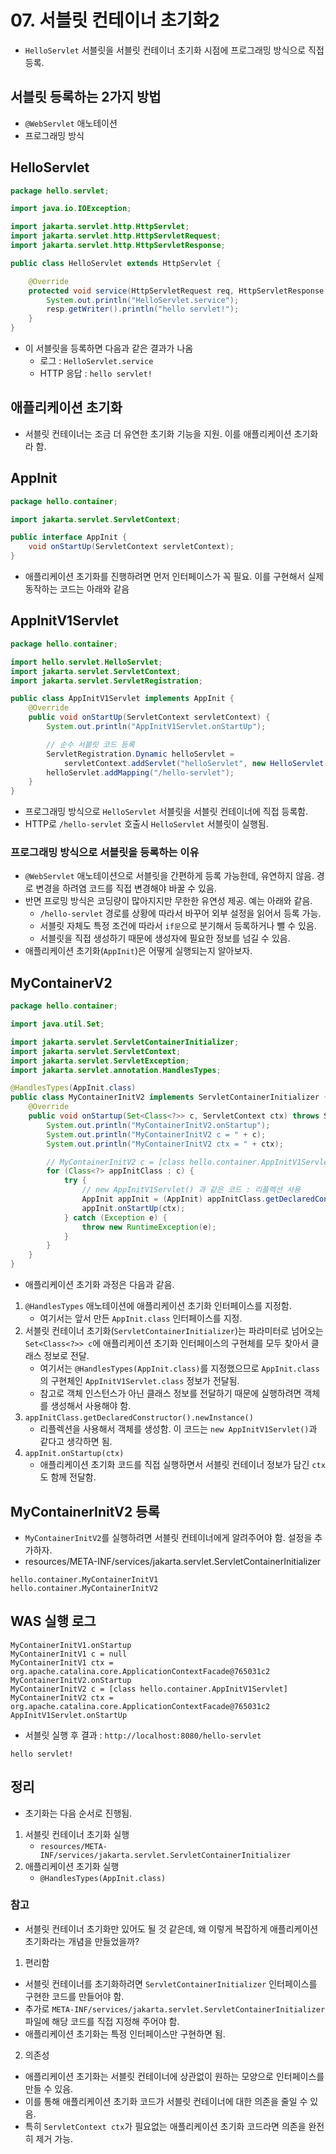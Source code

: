 # 07. 서블릿 컨테이너 초기화2
- `HelloServlet` 서블릿을 서블릿 컨테이너 초기화 시점에 프로그래밍 방식으로 직접 등록.

## 서블릿 등록하는 2가지 방법
- `@WebServlet` 애노테이션
- 프로그래밍 방식

## HelloServlet
```java
package hello.servlet;

import java.io.IOException;

import jakarta.servlet.http.HttpServlet;
import jakarta.servlet.http.HttpServletRequest;
import jakarta.servlet.http.HttpServletResponse;

public class HelloServlet extends HttpServlet {

	@Override
	protected void service(HttpServletRequest req, HttpServletResponse resp) throws IOException {
		System.out.println("HelloServlet.service");
		resp.getWriter().println("hello servlet!");
	}
}
```
- 이 서블릿을 등록하면 다음과 같은 결과가 나옴
    - 로그 : `HelloServlet.service`
    - HTTP 응답 : `hello servlet!`

## 애플리케이션 초기화
- 서블릿 컨테이너는 조금 더 유연한 초기화 기능을 지원. 이를 애플리케이션 초기화라 함.

## AppInit
```java
package hello.container;

import jakarta.servlet.ServletContext;

public interface AppInit {
	void onStartUp(ServletContext servletContext);
}
```
- 애플리케이션 초기화를 진행하려면 먼저 인터페이스가 꼭 필요. 이를 구현해서 실제 동작하는 코드는 아래와 같음

## AppInitV1Servlet
```java
package hello.container;

import hello.servlet.HelloServlet;
import jakarta.servlet.ServletContext;
import jakarta.servlet.ServletRegistration;

public class AppInitV1Servlet implements AppInit {
	@Override
	public void onStartUp(ServletContext servletContext) {
		System.out.println("AppInitV1Servlet.onStartUp");

		// 순수 서블릿 코드 등록
		ServletRegistration.Dynamic helloServlet =
			servletContext.addServlet("helloServlet", new HelloServlet());
		helloServlet.addMapping("/hello-servlet");
	}
}
```
- 프로그래밍 방식으로 `HelloServlet` 서블릿을 서블릿 컨테이너에 직접 등록함.
- HTTP로 `/hello-servlet` 호출시 `HelloServlet` 서블릿이 실행됨.

### 프로그래밍 방식으로 서블릿을 등록하는 이유
- `@WebServlet` 애노테이션으로 서블릿을 간편하게 등록 가능한데, 유연하지 않음. 경로 변경을 하려염 코드를 직접 변경해야 바꿀 수 있음.
- 반면 프로밍 방식은 코딩량이 많아지지만 무한한 유연성 제공. 예는 아래와 같음.
    - `/hello-servlet` 경로를 상황에 따라서 바꾸어 외부 설정을 읽어서 등록 가능.
    - 서블릿 자체도 특정 조건에 따라서 `if문`으로 분기해서 등록하거나 뺄 수 있음.
    - 서블릿을 직접 생성하기 때문에 생성자에 필요한 정보를 넘길 수 있음.
- 애플리케이션 초기화(`AppInit`)은 어떻게 실행되는지 알아보자.

## MyContainerV2
```java
package hello.container;

import java.util.Set;

import jakarta.servlet.ServletContainerInitializer;
import jakarta.servlet.ServletContext;
import jakarta.servlet.ServletException;
import jakarta.servlet.annotation.HandlesTypes;

@HandlesTypes(AppInit.class)
public class MyContainerInitV2 implements ServletContainerInitializer {
	@Override
	public void onStartup(Set<Class<?>> c, ServletContext ctx) throws ServletException {
		System.out.println("MyContainerInitV2.onStartup");
		System.out.println("MyContainerInitV2 c = " + c);
		System.out.println("MyContainerInitV2 ctx = " + ctx);

	    // MyContainerInitV2 c = [class hello.container.AppInitV1Servlet]
		for (Class<?> appInitClass : c) {
			try {
				// new AppInitV1Servlet() 과 같은 코드 : 리플렉션 사용
				AppInit appInit = (AppInit) appInitClass.getDeclaredConstructor().newInstance();
				appInit.onStartUp(ctx);
			} catch (Exception e) {
				throw new RuntimeException(e);
			}
		}
	}
}
```
- 애플리케이션 초기화 과정은 다음과 같음.
1. `@HandlesTypes` 애노테이션에 애플리케이션 초기화 인터페이스를 지정함.
   - 여기서는 앞서 만든 `AppInit.class` 인터페이스를 지정.
2. 서블릿 컨테이너 초기화(`ServletContainerInitializer`)는 파라미터로 넘어오는 `Set<Class<?>> c`에 애플리케이션 초기화
인터페이스의 구현체를 모두 찾아서 클래스 정보로 전달.
    - 여기서는 `@HandlesTypes(AppInit.class)`를 지정했으므로 `AppInit.class`의 구현체인 `AppInitV1Servlet.class`
    정보가 전달됨.
    - 참고로 객체 인스턴스가 아닌 클래스 정보를 전달하기 때문에 실행하려면 객체를 생성해서 사용해야 함.
3. `appInitClass.getDeclaredConstructor().newInstance()`
    - 리플렉션을 사용해서 객체를 생성함. 이 코드는 `new AppInitV1Servlet()`과 같다고 생각하면 됨.
4. `appInit.onStartup(ctx)`
    - 애플리케이션 초기화 코드를 직접 실행하면서 서블릿 컨테이너 정보가 담긴 `ctx`도 함께 전달함.

## MyContainerInitV2 등록
- `MyContainerInitV2`를 실행하려면 서블릿 컨테이너에게 알려주어야 함. 설정을 추가하자.
- resources/META-INF/services/jakarta.servlet.ServletContainerInitializer
```text
hello.container.MyContainerInitV1
hello.container.MyContainerInitV2
```

## WAS 실행 로그
```text
MyContainerInitV1.onStartup
MyContainerInitV1 c = null
MyContainerInitV1 ctx = org.apache.catalina.core.ApplicationContextFacade@765031c2
MyContainerInitV2.onStartup
MyContainerInitV2 c = [class hello.container.AppInitV1Servlet]
MyContainerInitV2 ctx = org.apache.catalina.core.ApplicationContextFacade@765031c2
AppInitV1Servlet.onStartUp
```
- 서블릿 실행 후 결과 : `http://localhost:8080/hello-servlet`
```text
hello servlet!
```

## 정리
- 초기화는 다음 순서로 진행됨.
1. 서블릿 컨테이너 초기화 실행
   - `resources/META-INF/services/jakarta.servlet.ServletContainerInitializer`
2. 애플리케이션 초기화 실행
   - `@HandlesTypes(AppInit.class)`

### 참고
- 서블릿 컨테이너 초기화만 있어도 될 것 같은데, 왜 이렇게 복잡하게 애플리케이션 초기화라는 개념을 만들었을까?
1. 편리함
- 서블릿 컨테이너를 초기화하려면 `ServletContainerInitializer` 인터페이스를 구현한 코드를 만들어야 함.
- 추가로 `META-INF/services/jakarta.servlet.ServletContainerInitializer` 파일에 해당 코드를 직접 지정해 주어야 함.
- 애플리케이션 초기화는 특정 인터페이스만 구현하면 됨.

2. 의존성
- 애플리케이션 초기화는 서블릿 컨테이너에 상관없이 원하는 모양으로 인터페이스를 만들 수 있음.
- 이를 통해 애플리케이션 초기화 코드가 서블릿 컨테이너에 대한 의존을 줄일 수 있음.
- 특히 `ServletContext ctx`가 필요없는 애플리케이션 초기화 코드라면 의존을 완전히 제거 가능.
